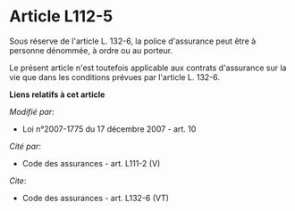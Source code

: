 # Article L112-5

Sous réserve de l'article L. 132-6, la police d'assurance peut être à personne dénommée, à ordre ou au porteur. 

Le présent article n'est toutefois applicable aux contrats d'assurance sur la vie que dans les conditions prévues par
l'article L. 132-6.

**Liens relatifs à cet article**

_Modifié par_:

  - Loi n°2007-1775 du 17 décembre 2007 - art. 10

_Cité par_:

  - Code des assurances - art. L111-2 (V)

_Cite_:

  - Code des assurances - art. L132-6 (VT)

